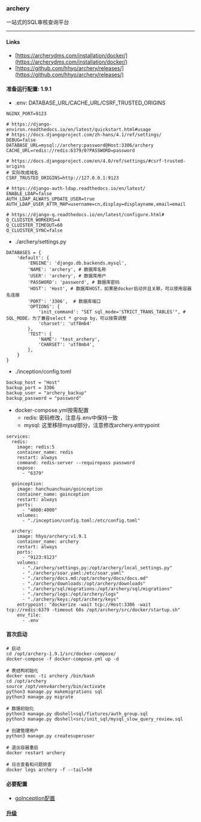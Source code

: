 ### archery
一站式的SQL审核查询平台

---

#### Links
- [https://archerydms.com/installation/docker/](https://archerydms.com/installation/docker/)
- [https://github.com/hhyo/archery/releases/](https://github.com/hhyo/archery/releases/)

#### 准备运行配置: 1.9.1
- .env: DATABASE_URL/CACHE_URL/CSRF_TRUSTED_ORIGINS
```
NGINX_PORT=9123

# https://django-environ.readthedocs.io/en/latest/quickstart.html#usage
# https://docs.djangoproject.com/zh-hans/4.1/ref/settings/
DEBUG=false
DATABASE_URL=mysql://archery:password@Host:3306/archery
CACHE_URL=redis://redis:6379/0?PASSWORD=password

# https://docs.djangoproject.com/en/4.0/ref/settings/#csrf-trusted-origins
# 实际改成域名 
CSRF_TRUSTED_ORIGINS=http://127.0.0.1:9123

# https://django-auth-ldap.readthedocs.io/en/latest/
ENABLE_LDAP=false
AUTH_LDAP_ALWAYS_UPDATE_USER=true
AUTH_LDAP_USER_ATTR_MAP=username=cn,display=displayname,email=email

# https://django-q.readthedocs.io/en/latest/configure.html#
Q_CLUISTER_WORKERS=4
Q_CLUISTER_TIMEOUT=60
Q_CLUISTER_SYNC=false
```

- ./archery/settings.py
```
DATABASES = {
    'default': {
        'ENGINE': 'django.db.backends.mysql',
        'NAME': 'archery', # 数据库名称
        'USER': 'archery', # 数据库用户
        'PASSWORD': 'password', # 数据库密码
        'HOST': 'Host', # 数据库HOST，如果是docker启动并且关联，可以使用容器名连接
        'PORT': '3306',  # 数据库端口
        'OPTIONS': {
            'init_command': "SET sql_mode='STRICT_TRANS_TABLES'", # SQL_MODE，为了兼容select * group by，可以按需调整
            'charset': 'utf8mb4'
        },
        'TEST': {
            'NAME': 'test_archery',
            'CHARSET': 'utf8mb4',
        },
    }
}
```

- ./inception/config.toml 
```
backup_host = "Host"
backup_port = 3306
backup_user = "archery_backup"
backup_password = "password"
```

- docker-compose.yml按需配置
    - redis: 密码修改，注意与.env中保持一致
    - mysql: 这里移除mysql部分，注意修改archery.entrypoint
```
services:
  redis:
    image: redis:5
    container_name: redis
    restart: always
    command: redis-server --requirepass password
    expose:
      - "6379"

  goinception:
    image: hanchuanchuan/goinception
    container_name: goinception
    restart: always
    ports:
      - "4000:4000"
    volumes:
      - "./inception/config.toml:/etc/config.toml"

  archery:
    image: hhyo/archery:v1.9.1
    container_name: archery
    restart: always
    ports:
      - "9123:9123"
    volumes:
      - "./archery/settings.py:/opt/archery/local_settings.py"
      - "./archery/soar.yaml:/etc/soar.yaml"
      - "./archery/docs.md:/opt/archery/docs/docs.md"
      - "./archery/downloads:/opt/archery/downloads"
      - "./archery/sql/migrations:/opt/archery/sql/migrations"
      - "./archery/logs:/opt/archery/logs"
      - "./archery/keys:/opt/archery/keys"
    entrypoint: "dockerize -wait tcp://Host:3306 -wait tcp://redis:6379 -timeout 60s /opt/archery/src/docker/startup.sh"
    env_file:
      - .env
```

#### 首次启动
```
# 启动
cd /opt/archery-1.9.1/src/docker-compose/
docker-compose -f docker-compose.yml up -d

# 表结构初始化
docker exec -ti archery /bin/bash
cd /opt/archery
source /opt/venv4archery/bin/activate
python3 manage.py makemigrations sql  
python3 manage.py migrate 

# 数据初始化
python3 manage.py dbshell<sql/fixtures/auth_group.sql
python3 manage.py dbshell<src/init_sql/mysql_slow_query_review.sql

# 创建管理用户
python3 manage.py createsuperuser

# 退出容器重启
docker restart archery

# 日志查看和问题排查
docker logs archery -f --tail=50
```

#### 必要配置
- [goInception配置](https://archerydms.com/configuration/)

#### [升级](https://archerydms.com/installation/upgrade/)
